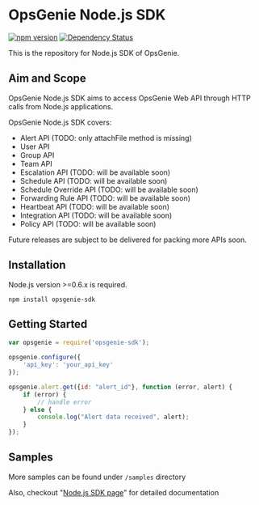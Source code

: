 # OpsGenie Node.js SDK

[![npm version](https://badge.fury.io/js/opsgenie-sdk.svg)](https://badge.fury.io/js/opsgenie-sdk)
[![Dependency Status](https://david-dm.org/opsgenie/opsgenie-nodejs-sdk.svg)](https://david-dm.org/opsgenie/opsgenie-nodejs-sdk)

This is the repository for Node.js SDK of OpsGenie.

## Aim and Scope

OpsGenie Node.js SDK aims to access OpsGenie Web API through HTTP calls from Node.js applications.

OpsGenie Node.js SDK covers:

* Alert API (TODO: only attachFile method is missing)
* User API
* Group API
* Team API
* Escalation API (TODO: will be available soon)
* Schedule API (TODO: will be available soon)
* Schedule Override API (TODO: will be available soon)
* Forwarding Rule API (TODO: will be available soon)
* Heartbeat API (TODO: will be available soon)
* Integration API (TODO: will be available soon)
* Policy API (TODO: will be available soon)

Future releases are subject to be delivered for packing more APIs soon.

## Installation
Node.js version >=0.6.x is required.

`npm install opsgenie-sdk`

## Getting Started

```js
var opsgenie = require('opsgenie-sdk');

opsgenie.configure({
    'api_key': 'your_api_key'
});
```

```js
opsgenie.alert.get({id: "alert_id"}, function (error, alert) {
    if (error) {
        // handle error
    } else {
        console.log("Alert data received", alert);
    }
});
```
## Samples

More samples can be found under `/samples` directory

Also, checkout "[Node.js SDK page](https://www.opsgenie.com/docs/api-and-client-libraries/opsgenie-nodejs-api)" for detailed documentation
